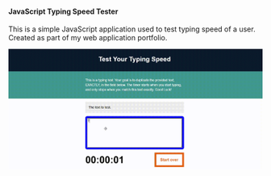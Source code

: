 #### JavaScript Typing Speed Tester

This is a simple JavaScript application used to test typing speed of a user. Created as part of my web application portfolio.

![demo](demo.gif)
